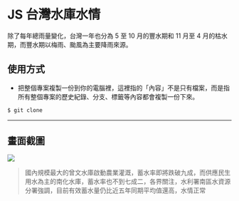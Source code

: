 # JS 台灣水庫水情

除了每年總雨量變化，台灣一年也分為 5 至 10 月的豐水期和 11 月至 4 月的枯水期，而豐水期以梅雨、颱風為主要降雨來源。

## 使用方式
- 把整個專案複製一份到你的電腦裡，這裡指的「內容」不是只有檔案，而是指所有整個專案的歷史紀錄、分支、標籤等內容都會複製一份下來。
```sh
$ git clone
```

----

## 畫面截圖
![](https://i.imgur.com/QFwc6mk.png)
> 國內規模最大的曾文水庫啟動農業灌溉，蓄水率即將跌破九成，而供應民生用水為主的南化水庫，蓄水率也不到七成二，各界關注，水利署南區水資源分署強調，目前有效蓄水量仍比近五年同期平均值還高，水情正常
